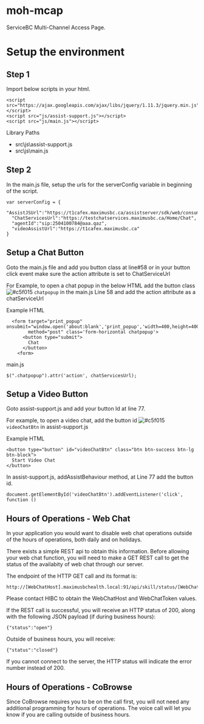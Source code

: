 # moh-mcap
ServiceBC Multi-Channel Access Page.

# Setup the environment

## Step 1
	
Import below scripts in your html.
	
    <script src="https://ajax.googleapis.com/ajax/libs/jquery/1.11.3/jquery.min.js"></script>
    <script src="js/assist-support.js"></script>    
    <script src="js/main.js"></script>

Library Paths

* src\js\assist-support.js
* src\js\main.js

## Step 2
	
In the main.js file, setup the urls for the serverConfig variable in beginning of the script. 

    var serverConfig = {
      "AssistJSUrl":"https://t1cafex.maximusbc.ca/assistserver/sdk/web/consumer/assist.js",
      "ChatServicesUrl":"https://testchatservices.maximusbc.ca/Home/Chat",
      "agentId":"sip:2504100784@aaa.qaz",
      "videoAssistUrl":"https://t1cafex.maximusbc.ca"
    }
	
## Setup a Chat Button

Goto the main.js file and add you button class at line#58 or in your button click event make sure the action attribute is set to ChatServiceUrl
	
For Example, to open a chat popup in the below HTML add the button class 
![#c5f015](https://placehold.it/15/c5f015/000000?text=+) `chatpopup` in the main.js Line 58 and add the action attribute as a chatServiceUrl

Example HTML
    
      <form target="print_popup" onsubmit="window.open('about:blank','print_popup','width=400,height=400');" 
            method="post" class='form-horizontal chatpopup'>
          <button type="submit">
            Chat
          </button>
        <form>
	

main.js 
	
    $(".chatpopup").attr('action', chatServicesUrl);
	
## Setup a Video Button

Goto assist-support.js and add your button Id at line 77.  
	
For example, to open a video chat, add the button id ![#c5f015](https://placehold.it/15/c5f015/000000?text=+) `videoChatBtn` in assist-support.js

Example HTML
	
    <button type="button" id="videoChatBtn" class="btn btn-success btn-lg btn-block">
      Start Video Chat
    </button>

In assist-support.js, addAssistBehaviour method, at Line 77 add the button id.
	
    document.getElementById('videoChatBtn').addEventListener('click', function () 

## Hours of Operations - Web Chat

In your application you would want to disable web chat operations outside of the hours of operations, both daily and on holidays.

There exists a simple REST api to obtain this information.  Before allowing your web chat function, you will need to make a GET REST call to get the status of the availabity of web chat through our server.

The endpoint of the HTTP GET call and its format is:

    http://[WebChatHost].maximusbchealth.local:91/api/skill/status/[WebChatToken]
    
Please contact HIBC to obtain the WebChatHost and WebChatToken values.

If the REST call is successful, you will receive an HTTP status of 200, along with the following JSON payload (if during business hours):

    {"status":"open"}
    
Outside of business hours, you will receive:

    {"status":"closed"}

If you cannot connect to the server, the HTTP status will indicate the error number instead of 200.

## Hours of Operations - CoBrowse

Since CoBrowse requires you to be on the call first, you will not need any additional programming for hours of operations.  The voice call will let you know if you are calling outside of business hours.

